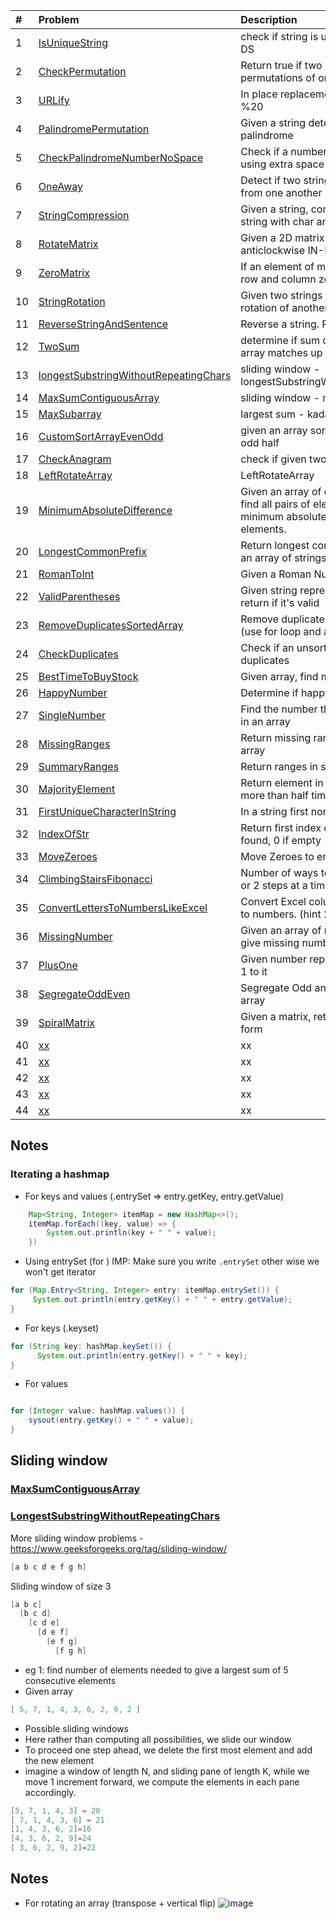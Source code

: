 | # | Problem  | Description | Source |
| :------ |:---------------| :-----| :-----|
| 1 | [IsUniqueString](../src/main/java/arraysAndStrings/IsUniqueString.java)  | check if string is unique without using DS |
| 2 | [CheckPermutation](../src/main/java/arraysAndStrings/CheckPermutation.java) | Return true if two strings are permutations of one other |
| 3 | [URLify](../src/main/java/arraysAndStrings/URLify.java) | In place replacement of spaces with %20 |
| 4 | [PalindromePermutation](../src/main/java/arraysAndStrings/PalindromePermutation.java)  | Given a string determine if it's a palindrome | CTCI |
| 5 | [CheckPalindromeNumberNoSpace](../src/main/java/arraysAndStrings/CheckPalindromeNumberNoSpace.java)  | Check if a number is palindrome without using extra space | Leetcode |
| 6 | [OneAway](../src/main/java/arraysAndStrings/OneAway.java) | Detect if two strings are 1 edit away from one another |
| 7 | [StringCompression](../src/main/java/arraysAndStrings/StringCompression.java) | Given a string, compress it to return a string with char and occurence count |
| 8 | [RotateMatrix](../src/main/java/arraysAndStrings/RotateMatrix.java) | Given a 2D matrix clockwise and anticlockwise IN-PLACE |
| 9 | [ZeroMatrix](../src/main/java/arraysAndStrings/ZeroMatrix.java) | If an element of matrix is  zero, make the row and column zero|
| 10 | [StringRotation](../src/main/java/arraysAndStrings/StringRotation.java) | Given two strings check if one is a rotation of another |
| 11 | [ReverseStringAndSentence](../src/main/java/arraysAndStrings/ReverseStringAndSentence.java) | Reverse a string. Reverse a sentence |
| 12 | [TwoSum](../src/main/java/arraysAndStrings/TwoSum.java)  | determine if sum of two elements in array matches up to a target |
| 13 | [longestSubstringWithoutRepeatingChars](../src/main/java/arraysAndStrings/LongestSubstringWithoutRepeatingChars.java)  | sliding window - longestSubstringWithoutRepeatingChars |
| 14 | [MaxSumContiguousArray](../src/main/java/arraysAndStrings/MaxSumContiguousArray.java) | sliding window - max contiguous sum | Leetcode |
| 15 | [MaxSubarray](../src/main/java/arraysAndStrings/MaxSubarray.java) | largest sum - kadane's algo | Leetcode |
| 16 | [CustomSortArrayEvenOdd](../src/main/java/arraysAndStrings/CustomSortArrayEvenOdd.java) | given an array sort it into even half and odd half|
| 17 | [CheckAnagram](../src/main/java/arraysAndStrings/CheckAnagram.java) | check if given two strings are anagrams|
| 18 | [LeftRotateArray](../src/main/java/arraysAndStrings/LeftRotateArray.java) | LeftRotateArray|
| 19 | [MinimumAbsoluteDifference](../src/main/java/arraysAndStrings/MinimumAbsoluteDifference.java) | Given an array of distinct integers arr, find all pairs of elements with the minimum absolute difference of any two elements.|
| 20 | [LongestCommonPrefix](../src/main/java/arraysAndStrings/LongestCommonPrefix.java) | Return longest common prefix string if an array of strings is given | LeetCode | 
| 21 | [RomanToInt](../src/main/java/arraysAndStrings/RomanToInt.java) | Given a Roman Number, convert it to Int | Leetcode |
| 22 | [ValidParentheses](../src/main/java/arraysAndStrings/ValidParentheses.java) | Given string representing brackets, return if it's valid | Leetcode |
| 23 | [RemoveDuplicatesSortedArray](../src/main/java/arraysAndStrings/RemoveDuplicatesSortedArray.java) | Remove duplicates from sorted array (use for loop and another variable) | Leetcode |
| 24 | [CheckDuplicates](../src/main/java/arraysAndStrings/CheckDuplicates.java) | Check if an unsorted array has duplicates | Leetcode |
| 25 | [BestTimeToBuyStock](../src/main/java/arraysAndStrings/BestTimeToBuyStock.java) | Given array, find max profit | Leetcode |
| 26 | [HappyNumber](../src/main/java/arraysAndStrings/HappyNumber.java) | Determine if happy number | leetcode |
| 27 | [SingleNumber](../src/main/java/arraysAndStrings/SingleNumber.java) | Find the number that occurs only once in an array | Leetcode |
| 28 | [MissingRanges](../src/main/java/arraysAndStrings/MissingRanges.java) | Return missing ranges in given sorted array | Leetcode |
| 29 | [SummaryRanges](../src/main/java/arraysAndStrings/SummaryRanges.java) | Return ranges in sorted array | Leetcode |
| 30 | [MajorityElement](../src/main/java/arraysAndStrings/MajorityElement.java) | Return element in array which appears more than half times | Leetcode |
| 31 | [FirstUniqueCharacterInString](../src/main/java/arraysAndStrings/FirstUniqueCharacterInString.java) | In a string first non repeating character | Leetcode 
| 32 | [IndexOfStr](../src/main/java/arraysAndStrings/IndexOfStr.java) | Return first index of occurrence, -1 not found, 0 if empty | Leetcode |  
| 33 | [MoveZeroes](../src/main/java/arraysAndStrings/MoveZeroes.java) | Move Zeroes to end of the array | Leetcode | 
| 34 | [ClimbingStairsFibonacci](../src/main/java/arraysAndStrings/ClimbingStairsFibonacci.java) | Number of ways to climb N stairs with 1 or 2 steps at a time  | Leetcode |
| 35 | [ConvertLettersToNumbersLikeExcel](../src/main/java/arraysAndStrings/ConvertLettersToNumbersLikeExcel.java) | Convert Excel column names like AA, AB to numbers. (hint 26 power) | Leetcode |
| 36 | [MissingNumber](../src/main/java/arraysAndStrings/MissingNumber.java) | Given an array of numbers in a range, give missing number | Leetcode |
| 37 | [PlusOne](../src/main/java/arraysAndStrings/PlusOne.java) | Given number represented by array, add 1 to it | Leetcode |
| 38 | [SegregateOddEven](../src/main/java/arraysAndStrings/SegregateOddEven.java) | Segregate Odd and Even elements in an array | Leetcode |
| 39 | [SpiralMatrix](../src/main/java/arraysAndStrings/SpiralMatrix.java) | Given a matrix, return/print it in spiral form | Leetcode |
| 40 | [xx](../src/main/java/arraysAndStrings/xx.java) | xx | xx |
| 41 | [xx](../src/main/java/arraysAndStrings/xx.java) | xx | xx |
| 42 | [xx](../src/main/java/arraysAndStrings/xx.java) | xx | xx |
| 43 | [xx](../src/main/java/arraysAndStrings/xx.java) | xx | xx |
| 44 | [xx](../src/main/java/arraysAndStrings/xx.java) | xx | xx |



## Notes


### Iterating a hashmap
- For keys and values  (.entrySet => entry.getKey, entry.getValue)
```java
    Map<String, Integer> itemMap = new HashMap<>();
    itemMap.forEach((key, value) => {
        System.out.println(key + " " + value);
    })
```

- Using entrySet (for )
IMP: Make sure you write `.entrySet` other wise we won't get iterator
```java
for (Map.Entry<String, Integer> entry: itemMap.entrySet()) {
     System.out.println(entry.getKey() + " " + entry.getValue);
}
```

- For keys (.keyset)
```java
for (String key: hashMap.keySet()) {
      System.out.println(entry.getKey() + " " + key);
}
```

- For values
```java

for (Integer value: hashMap.values()) {
    sysout(entry.getKey() + " " + value);
}

```
## Sliding window
### [MaxSumContiguousArray](../src/main/java/arraysAndStrings/MaxSumContiguousArray.java)
### [LongestSubstringWithoutRepeatingChars](../src/main/java/arraysAndStrings/LongestSubstringWithoutRepeatingChars.java)
More sliding window problems - https://www.geeksforgeeks.org/tag/sliding-window/

```java
[a b c d e f g h]
```

Sliding window of size 3
```java
[a b c]
  [b c d]
    [c d e]
      [d e f]
        [e f g]
          [f g h]
```

- eg 1: find number of elements needed to give a largest sum of 5 consecutive elements
- Given array
```java
[ 5, 7, 1, 4, 3, 6, 2, 9, 2 ]

```
- Possible sliding windows
- Here rather than computing all possibilities, we slide our window
- To proceed one step ahead, we delete the first most element and add the new element
- imagine a window of length N, and sliding pane of length K, while we move 1 increment forward, we compute the elements in 
   each pane accordingly.
```java
[5, 7, 1, 4, 3] = 20
[ 7, 1, 4, 3, 6] = 21
[1, 4, 3, 6, 2]=16
[4, 3, 6, 2, 9]=24
[ 3, 6, 2, 9, 2]=22
```
## Notes
- For rotating an array (transpose + vertical flip)
![image](https://user-images.githubusercontent.com/19309898/127751865-418eff9f-0a88-4527-89bd-9bdfc5ad4e51.png)